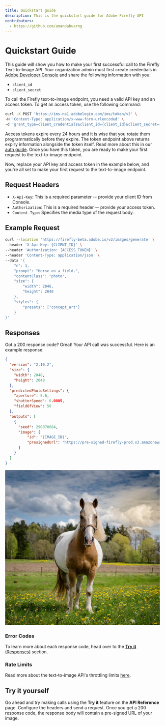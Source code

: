 ```yaml
---
title: Quickstart guide
description: This is the quickstart guide for Adobe Firefly API
contributors:
  - https://github.com/amandahuarng
---
```

<!-- TODO: Update -->
# Quickstart Guide

This guide will show you how to make your first successful call to the Firefly Text-to-Image API. Your organization admin must first create credentials in [Adobe Developer Console](https://developer.adobe.com/console) and share the following information with you:

- `client_id`
- `client_secret`

To call the Firefly text-to-image endpoint, you need a valid API key and an access token. To get an access token, use the following command:

```bash
curl -X POST 'https://ims-na1.adobelogin.com/ims/token/v3' \
-H 'Content-Type: application/x-www-form-urlencoded' \
-d 'grant_type=client_credentials&client_id={client_id}&client_secret={client_secret}&scope=openid,AdobeID,firefly_enterprise,firefly_api'
```

Access tokens expire every 24 hours and it is wise that you rotate them programmatically before they expire. The token endpoint above returns expiry information alongside the token itself. Read more about this in our [auth guide](./authentication/index.md). Once you have this token, you are ready to make your first request to the text-to-image endpoint.

Now, replace your API key and access token in the example below, and you're all set to make your first request to the text-to-image endpoint.

## Request Headers

- `X-Api-Key`: This is a required parameter -- provide your client ID from Console.
- `Authorization`: This is a required header -- provide your access token.
- `Content-Type`: Specifies the media type of the request body.

## Example Request

```bash
curl --location 'https://firefly-beta.adobe.io/v2/images/generate' \
--header 'X-Api-Key: {CLIENT_ID}' \
--header 'Authorization: {ACCESS_TOKEN}' \
--header 'Content-Type: application/json' \
--data '{
    "n": 1,
    "prompt": "Horse on a field.",
    "contentClass": "photo",
    "size": {
        "width": 2048,
        "height": 2048
    },
    "styles": {
        "presets": ["concept_art"]
    } 
}'
```

## Responses

Got a 200 response code? Great! Your API call was successful. Here is an example response:

```json
{
  "version": "2.10.2",
  "size": {
    "width": 2048,
    "height": 2048
  },
  "predictedPhotoSettings": {
    "aperture": 5.6,
    "shutterSpeed": 0.0005,
    "fieldOfView": 50
  },
  "outputs": [
    {
      "seed": 290878684,
      "image": {
          "id": "{IMAGE_ID}",
          "presignedUrl": "https://pre-signed-firefly-prod.s3.amazonaws.com/images/{IMAGE_ID}?..."
      }
    }
  ]
}
```

![Horse on a field, photo, concept_art](./images/horse_t2i_sample.jpg)

### Error Codes

To learn more about each response code, head over to the [__Try it__ (Responses)](../api/) section.

### Rate Limits

Read more about the text-to-image API's throttling limits [here](./usage_limits/).

## Try it yourself

Go ahead and try making calls using the __Try it__ feature on the __API Reference__ page. Configure the headers and send a request. Once you get a 200 response code, the response body will contain a pre-signed URL of your image.
